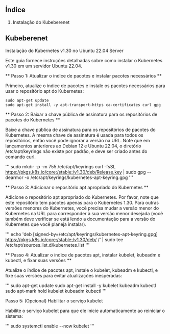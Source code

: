 ## Índice

1. Instalação do Kubeberenet


## Kubeberenet

Instalação do Kubernetes v1.30 no Ubuntu 22.04 Server

Este guia fornece instruções detalhadas sobre como instalar o Kubernetes v1.30 em um servidor Ubuntu 22.04.

** Passo 1: Atualizar o índice de pacotes e instalar pacotes necessários **

  Primeiro, atualize o índice de pacotes e instale os pacotes necessários para usar o repositório apt do Kubernetes:

    sudo apt-get update
    sudo apt-get install -y apt-transport-https ca-certificates curl gpg

** Passo 2: Baixar a chave pública de assinatura para os repositórios de pacotes do Kubernetes **

  Baixe a chave pública de assinatura para os repositórios de pacotes do Kubernetes. A mesma chave de assinatura é usada para todos os repositórios, então você pode ignorar a versão na URL. Note que em lançamentos anteriores ao Debian 12 e Ubuntu 22.04, o diretório /etc/apt/keyrings não existe por padrão, e deve ser criado antes do comando curl.

'''
    sudo mkdir -p -m 755 /etc/apt/keyrings
    curl -fsSL https://pkgs.k8s.io/core:/stable:/v1.30/deb/Release.key | sudo gpg --dearmor -o /etc/apt/keyrings/kubernetes-apt-keyring.gpg
'''

** Passo 3: Adicionar o repositório apt apropriado do Kubernetes **

  Adicione o repositório apt apropriado do Kubernetes. Por favor, note que este repositório tem pacotes apenas para o Kubernetes 1.30. Para outras versões menores do Kubernetes, você precisa mudar a versão menor do Kubernetes na URL para corresponder à sua versão menor desejada (você também deve verificar se está lendo a documentação para a versão do Kubernetes que você planeja instalar).

'''
echo 'deb [signed-by=/etc/apt/keyrings/kubernetes-apt-keyring.gpg] https://pkgs.k8s.io/core:/stable:/v1.30/deb/ /' | sudo tee /etc/apt/sources.list.d/kubernetes.list
'''

** Passo 4: Atualizar o índice de pacotes apt, instalar kubelet, kubeadm e kubectl, e fixar suas versões **

Atualize o índice de pacotes apt, instale o kubelet, kubeadm e kubectl, e fixe suas versões para evitar atualizações inesperadas:

'''
sudo apt-get update
sudo apt-get install -y kubelet kubeadm kubectl
sudo apt-mark hold kubelet kubeadm kubectl
'''

Passo 5: (Opcional) Habilitar o serviço kubelet

Habilite o serviço kubelet para que ele inicie automaticamente ao reiniciar o sistema:

'''
sudo systemctl enable --now kubelet
'''
